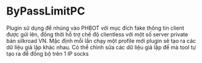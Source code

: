 # ByPassLimitPC
Plugin sử dụng để nhúng vào PHBOT với mục đích fake thông tin client được gửi lên, đồng thời hỗ trợ chế độ clientless với một số server private bản silkroad VN.
Mặc định mỗi lần chạy một profile mới plugin sẽ tạo ra các dữ liệu giả lập khác nhau. Có thể chỉnh sửa các dữ liệu giả lập để mà tool tự tạo ra để đồng bộ trên 1 IP socks
